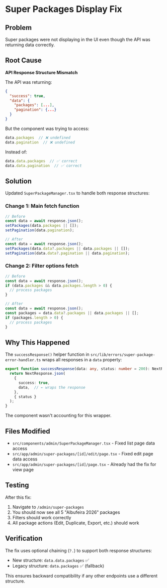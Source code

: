 # Super Packages Display Fix

## Problem
Super packages were not displaying in the UI even though the API was returning data correctly.

## Root Cause
**API Response Structure Mismatch**

The API was returning:
```json
{
  "success": true,
  "data": {
    "packages": [...],
    "pagination": {...}
  }
}
```

But the component was trying to access:
```javascript
data.packages  // ❌ undefined
data.pagination  // ❌ undefined
```

Instead of:
```javascript
data.data.packages  // ✅ correct
data.data.pagination  // ✅ correct
```

## Solution
Updated `SuperPackageManager.tsx` to handle both response structures:

### Change 1: Main fetch function
```typescript
// Before
const data = await response.json();
setPackages(data.packages || []);
setPagination(data.pagination);

// After
const data = await response.json();
setPackages(data.data?.packages || data.packages || []);
setPagination(data.data?.pagination || data.pagination);
```

### Change 2: Filter options fetch
```typescript
// Before
const data = await response.json();
if (data.packages && data.packages.length > 0) {
  // process packages
}

// After
const data = await response.json();
const packages = data.data?.packages || data.packages || [];
if (packages.length > 0) {
  // process packages
}
```

## Why This Happened
The `successResponse()` helper function in `src/lib/errors/super-package-error-handler.ts` wraps all responses in a `data` property:

```typescript
export function successResponse(data: any, status: number = 200): NextResponse {
  return NextResponse.json(
    {
      success: true,
      data,  // ← wraps the response
    },
    { status }
  );
}
```

The component wasn't accounting for this wrapper.

## Files Modified
- `src/components/admin/SuperPackageManager.tsx` - Fixed list page data access
- `src/app/admin/super-packages/[id]/edit/page.tsx` - Fixed edit page data access
- `src/app/admin/super-packages/[id]/page.tsx` - Already had the fix for view page

## Testing
After this fix:
1. Navigate to `/admin/super-packages`
2. You should now see all 5 "Albufeira 2026" packages
3. Filters should work correctly
4. All package actions (Edit, Duplicate, Export, etc.) should work

## Verification
The fix uses optional chaining (`?.`) to support both response structures:
- New structure: `data.data.packages` ✅
- Legacy structure: `data.packages` ✅ (fallback)

This ensures backward compatibility if any other endpoints use a different structure.
